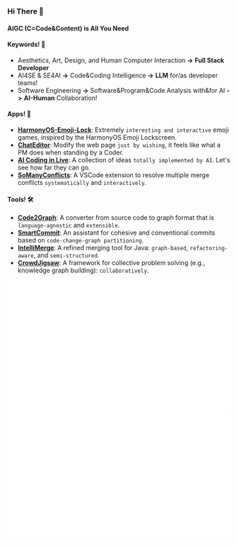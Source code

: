 ### Hi There 👋

#### AIGC (C=Code&Content) is All You Need

#### Keywords! 🎲

- Aesthetics, Art, Design, and Human Computer Interaction **->** **Full Stack Developer**
- AI4SE & SE4AI **->** Code&Coding Intelligence **->** **LLM** for/as developer teams!
- Software Engineering **->** Software&Program&Code Analysis with&for AI **->** **AI-Human** Collaboration!

#### Apps! 📯
- **[HarmonyOS-Emoji-Lock]**: Extremely `interesting and interactive` emoji games, inspired by the HarmonyOS Emoji Lockscreen.
- **[ChatEditor]**: Modify the web page `just by wishing`, it feels like what a PM does when standing by a Coder.
- **[AI Coding in Live]**: A collection of ideas `totally implemented by AI`. Let's see how far they can go.
- **[SoManyConflicts]**: A VSCode extension to resolve multiple merge conflicts `systematically` and `interactively`.

#### Tools! 🛠️
- **[Code2Graph]**: A converter from source code to graph format that is `language-agnostic` and `extensible`.
- **[SmartCommit]**: An assistant for cohesive and conventional commits based on `code-change-graph partitioning`.
- **[IntelliMerge]**: A refined merging tool for Java: `graph-based`, `refactoring-aware`, and `semi-structured`.
- **[CrowdJigsaw]**: A framework for collective problem solving (e.g., knowledge graph building): `collaboratively`.

[ChatEditor]: https://github.com/Symbolk/ChatEditor
[AI Coding in Live]: https://github.com/Symbolk/aicoding.live
[Code2Graph]: https://github.com/Symbolk/Code2Graph
[SoManyConflicts]: https://github.com/Symbolk/somanyconflicts
[IntelliMerge]: https://github.com/Symbolk/IntelliMerge
[SmartCommit]: https://github.com/Symbolk/SmartCommit
[CrowdJigsaw]: https://github.com/Symbolk/CrowdJigsaw
[HarmonyOS-Emoji-Lock]: https://github.com/Symbolk/HarmonyOS-Emoji-Lock

![](https://github.com/Symbolk/github-stats/blob/master/generated/overview.svg)
![](https://github.com/Symbolk/github-stats/blob/master/generated/languages.svg)

<!--
**Symbolk/Symbolk** is a ✨ _special_ ✨ repository because its `README.md` (this file) appears on your GitHub profile.

- 🔭 I’m currently working on ...
- 🌱 I’m currently learning ...
- 👯 I’m looking to collaborate on ...
- 🤔 I’m looking for help with ...
- 💬 Ask me about ...
- 📫 How to reach me: ...
- 😄 Pronouns: ...
- ⚡ Fun fact: ...
-->
